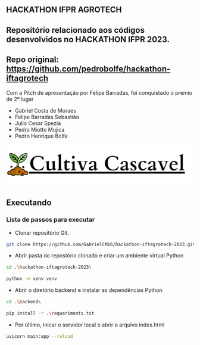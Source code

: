 ## HACKATHON IFPR AGROTECH

## Repositório relacionado aos códigos desenvolvidos no HACKATHON IFPR 2023.
## Repo original: https://github.com/pedrobolfe/hackathon-iftagrotech
Com a Pitch de apresentação por Felipe Barradas, foi conquistado o premio de 2º lugar 

* Gabriel Costa de Moraes
* Felipe Barradas Sebastião
* Julio Cesar Spezia
* Pedro Miotto Mujica
* Pedro Henrique Bolfe

 <img src="/images/logo-Cultiva_Cascavel.png">

## Executando
### Lista de passos para executar

* Clonar repositório Git.
```sh
git clone https://github.com/GabrielCM16/hackathon-iftagrotech-2023.git
```
* Abrir pasta do repostório clonado e criar um ambiente virtual Python
```sh
cd .\hackathon-iftagrotech-2023\
```
```sh
python -m venv venv
```
* Abrir o diretório backend e instalar as dependências Python
```sh
cd .\backend\
```
```sh
pip install -r .\requeriments.txt
```
* Por último, inicar o servidor local e abrir o arquivo index.html
```sh
uvicorn main:app --reload
```
